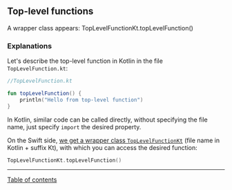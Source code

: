 ## Top-level functions

A wrapper class appears: TopLevelFunctionKt.topLevelFunction()

### Explanations

Let's describe the top-level function in Kotlin in the file `TopLevelFunction.kt`:

```kotlin
//TopLevelFunction.kt

fun topLevelFunction() {
    println("Hello from top-level function")
}
```

In Kotlin, similar code can be called directly, without specifying the file name, just specify `import` the desired property.

On the Swift side, [we get a wrapper class `TopLevelFunctionKt`](https://kotlinlang.org/docs/native-objc-interop.html#top-level-functions-and-properties) (file name in Kotlin + suffix Kt), with which you can access the desired function:

```swift
TopLevelFunctionKt.topLevelFunction()
```

---
[Table of contents](/README.md)